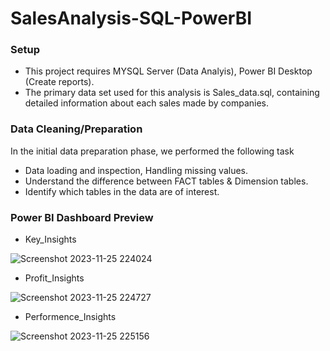 # SalesAnalysis-SQL-PowerBI
### Setup
- This project requires MYSQL Server (Data Analyis), Power BI Desktop (Create reports).
- The primary data set used for this analysis is Sales_data.sql, containing detailed information about each sales made by companies.

### Data Cleaning/Preparation
In the initial data preparation phase, we performed the following task
- Data loading and inspection, Handling missing values.
- Understand the difference between FACT tables & Dimension tables.
- Identify which tables in the data are of interest.

### Power BI Dashboard Preview
- Key_Insights
  
![Screenshot 2023-11-25 224024](https://github.com/navya867/SalesAnalysis-SQL-PowerBI/assets/89930278/6d6f0117-e5d3-43cd-b129-d21f0236bddc)

- Profit_Insights

![Screenshot 2023-11-25 224727](https://github.com/navya867/SalesAnalysis-SQL-PowerBI/assets/89930278/1a82e5c6-2330-4248-ba9c-901223028b57)

- Performence_Insights
 
![Screenshot 2023-11-25 225156](https://github.com/navya867/SalesAnalysis-SQL-PowerBI/assets/89930278/e5a3cf5a-6950-4e6f-9e74-40ed3697399f)

